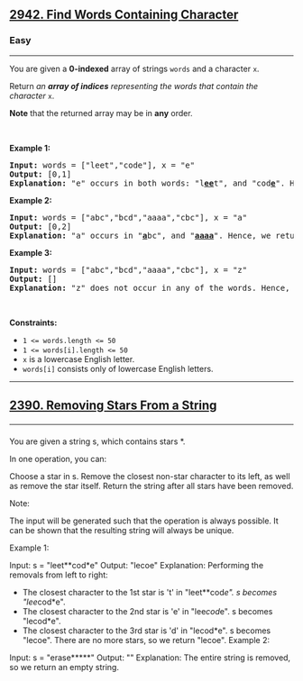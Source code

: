 <h2><a href="https://leetcode.com/problems/find-words-containing-character/">2942. Find Words Containing Character</a></h2><h3>Easy</h3><hr><div><p>You are given a <strong>0-indexed</strong> array of strings <code>words</code> and a character <code>x</code>.</p>

<p>Return <em>an <strong>array of indices</strong> representing the words that contain the character </em><code>x</code>.</p>

<p><strong>Note</strong> that the returned array may be in <strong>any</strong> order.</p>

<p>&nbsp;</p>
<p><strong class="example">Example 1:</strong></p>

<pre><strong>Input:</strong> words = ["leet","code"], x = "e"
<strong>Output:</strong> [0,1]
<strong>Explanation:</strong> "e" occurs in both words: "l<strong><u>ee</u></strong>t", and "cod<u><strong>e</strong></u>". Hence, we return indices 0 and 1.
</pre>

<p><strong class="example">Example 2:</strong></p>

<pre><strong>Input:</strong> words = ["abc","bcd","aaaa","cbc"], x = "a"
<strong>Output:</strong> [0,2]
<strong>Explanation:</strong> "a" occurs in "<strong><u>a</u></strong>bc", and "<u><strong>aaaa</strong></u>". Hence, we return indices 0 and 2.
</pre>

<p><strong class="example">Example 3:</strong></p>

<pre><strong>Input:</strong> words = ["abc","bcd","aaaa","cbc"], x = "z"
<strong>Output:</strong> []
<strong>Explanation:</strong> "z" does not occur in any of the words. Hence, we return an empty array.
</pre>

<p>&nbsp;</p>
<p><strong>Constraints:</strong></p>

<ul>
	<li><code>1 &lt;= words.length &lt;= 50</code></li>
	<li><code>1 &lt;= words[i].length &lt;= 50</code></li>
	<li><code>x</code> is a lowercase English letter.</li>
	<li><code>words[i]</code> consists only of lowercase English letters.</li>
</ul>
</div>

<hr>

<h2><a href = "https://leetcode.com/problems/removing-stars-from-a-string/">2390. Removing Stars From a String</a><hr>
</h2>

You are given a string s, which contains stars *.

In one operation, you can:

Choose a star in s.
Remove the closest non-star character to its left, as well as remove the star itself.
Return the string after all stars have been removed.

Note:

The input will be generated such that the operation is always possible.
It can be shown that the resulting string will always be unique.


Example 1:

Input: s = "leet**cod*e"
Output: "lecoe"
Explanation: Performing the removals from left to right:
- The closest character to the 1st star is 't' in "leet**cod*e". s becomes "lee*cod*e".
- The closest character to the 2nd star is 'e' in "lee*cod*e". s becomes "lecod*e".
- The closest character to the 3rd star is 'd' in "lecod*e". s becomes "lecoe".
  There are no more stars, so we return "lecoe".
  Example 2:

Input: s = "erase*****"
Output: ""
Explanation: The entire string is removed, so we return an empty string.
